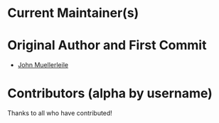 # Current Maintainer(s)

# Original Author and First Commit
* [John Muellerleile](https://github.com/jrecursive/)

# Contributors (alpha by username)

Thanks to all who have contributed!
